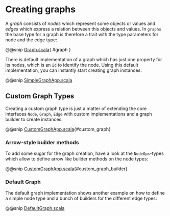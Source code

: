 # Creating graphs

A _graph_ consists of _nodes_ which represent some objects or values and _edges_ which express a
relation between this objects and values. In `graphs` the base type for a graph is therefore
a trait with the type parameters for node and the edge type:

@@snip [Graph.scala](../core/shared/src/main/scala/com/flowtick/graphs/Graph.scala){ #graph }

There is default implementation of a graph which has just one property for its nodes, which is an `id`
to identify the node. Using this default implementation, you can instantly start creating graph instances:

@@snip [SimpleGraphApp.scala](../examples/src/main/scala/SimpleGraphApp.scala)

## Custom Graph Types

Creating a custom graph type is just a matter of extending the core interfaces `Node`, `Graph`, `Edge` with
custom implementations and a graph builder to create instances:

@@snip [CustomGraphApp.scala](../examples/src/main/scala/CustomGraphApp.scala){#custom_graph}

### Arrow-style builder methods

To add some sugar for the graph creation, have a look at tne `NodeOps`-types which allow to define arrow like
builder methods on the node types:

@@snip [CustomGraphApp.scala](../examples/src/main/scala/CustomGraphApp.scala){#custom_graph_builder}

### Default Graph

The default graph implementation shows another example on how to define a simple node type and a bunch of builders for
the different edge types:

@@snip [DefaultGraph.scala](../core/shared/src/main/scala/com/flowtick/graphs/defaults/DefaultGraph.scala)
